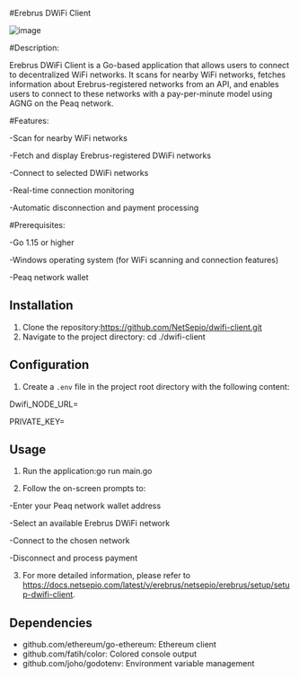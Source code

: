 #Erebrus DWiFi Client

![image](https://github.com/user-attachments/assets/521f54b2-6b4b-446f-9dd0-8f6f300d200d)

#Description: 

Erebrus DWiFi Client is a Go-based application that allows users to connect to decentralized WiFi networks. It scans for nearby WiFi networks, fetches information about Erebrus-registered networks from an API, and enables users to connect to these networks with a pay-per-minute model using AGNG on the Peaq network.

#Features:

-Scan for nearby WiFi networks

-Fetch and display Erebrus-registered DWiFi networks

-Connect to selected DWiFi networks

-Real-time connection monitoring

-Automatic disconnection and payment processing

#Prerequisites:

-Go 1.15 or higher

-Windows operating system (for WiFi scanning and connection features)

-Peaq network wallet

## Installation

1. Clone the repository:https://github.com/NetSepio/dwifi-client.git
2. Navigate to the project directory: cd ./dwifi-client

## Configuration

1. Create a `.env` file in the project root directory with the following content:

Dwifi_NODE_URL=

PRIVATE_KEY=

## Usage

1. Run the application:go run main.go

2. Follow the on-screen prompts to:
   
 -Enter your Peaq network wallet address

 -Select an available Erebrus DWiFi network

 -Connect to the chosen network

 -Disconnect and process payment

3. For more detailed information, please refer to https://docs.netsepio.com/latest/v/erebrus/netsepio/erebrus/setup/setup-dwifi-client.

## Dependencies

- github.com/ethereum/go-ethereum: Ethereum client
- github.com/fatih/color: Colored console output
- github.com/joho/godotenv: Environment variable management



